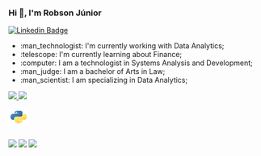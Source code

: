 ### Hi 👋, I'm Robson Júnior

[![Linkedin Badge](https://img.shields.io/badge/-Adicione&nbsp;me&nbsp;no&nbsp;LinkedIn-blue?style=flat-square&logo=Linkedin&logoColor=white&link=https://www.linkedin.com/in/robsonlopesjr/)](https://www.linkedin.com/in/robsonlopesjr/)

<ul>
  <li>:man_technologist: I'm currently working with Data Analytics;</li>
  <li>:telescope: I'm currently learning about Finance;</li>
  <li>:computer: I am a technologist in Systems Analysis and Development;</li>
  <li>:man_judge: I am a bachelor of Arts in Law;</li>
  <li>:man_scientist: I am specializing in Data Analytics;</li>
</ul>

<div>
  <a href="https://github.com/robsonlopesjr">
  <img height="180em" src="https://github-readme-stats.vercel.app/api?username=robsonlopesjr&show_icons=true&theme=default&include_all_commits=true&count_private=true"/>
  <img height="180em" src="https://github-readme-stats.vercel.app/api/top-langs/?username=robsonlopesjr&layout=compact&langs_count=7&theme=default"/>
</div>
<div style="display: inline_block"><br>
  <img align="center" alt="Robson-Python" height="30" width="40" src="https://raw.githubusercontent.com/devicons/devicon/master/icons/python/python-original.svg">
</div>
  
  ##
 
<div> 
  <a href="https://instagram.com/robsonlopesjr" target="_blank"><img src="https://img.shields.io/badge/-Instagram-%23E4405F?style=for-the-badge&logo=instagram&logoColor=white" target="_blank"></a>
  <a href = "mailto:robsonlopes.jr@gmail.com"><img src="https://img.shields.io/badge/-Gmail-%23333?style=for-the-badge&logo=gmail&logoColor=white" target="_blank"></a>
  <a href="https://www.linkedin.com/in/robsonlopesjr" target="_blank"><img src="https://img.shields.io/badge/-LinkedIn-%230077B5?style=for-the-badge&logo=linkedin&logoColor=white" target="_blank"></a> 
</div>
